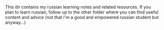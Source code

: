 This dir contains my russian learning notes and related
 resources. If you plan to learn russian, follow up to 
the other folder where you can find useful content and 
advice (not that I'm a good and empowered russian 
student but anyway...)
